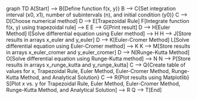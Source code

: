 graph TD
    A[Start] --> B{Define function f(x, y)}
    B --> C{Set integration interval (x0, x1), number of subintervals (n), and initial condition (y0)}
    C --> D[Choose numerical method]
    D --> E[Trapezoidal Rule]
    F[Integrate function f(x, y) using trapezoidal rule] --> E
    E --> G[Print result]
    D --> H[Euler Method]
    I[Solve differential equation using Euler method] --> H
    H --> J[Store results in arrays x_euler and y_euler]
    D --> K[Euler-Cromer Method]
    L[Solve differential equation using Euler-Cromer method] --> K
    K --> M[Store results in arrays x_euler_cromer and y_euler_cromer]
    D --> N[Runge-Kutta Method]
    O[Solve differential equation using Runge-Kutta method] --> N
    N --> P[Store results in arrays x_runge_kutta and y_runge_kutta]
    C --> Q{Create table of values for x, Trapezoidal Rule, Euler Method, Euler-Cromer Method, Runge-Kutta Method, and Analytical Solution}
    C --> R{Plot results using Matplotlib}
    S[Plot x vs. y for Trapezoidal Rule, Euler Method, Euler-Cromer Method, Runge-Kutta Method, and Analytical Solution] --> R
    Q --> T[End]
